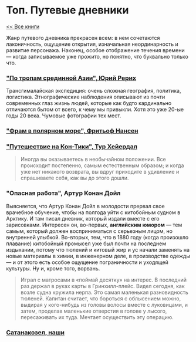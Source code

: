 # Топ. Путевые дневники

[<< Все книги](README.md)

Жанр путевого дневника прекрасен всем: в нем сочетаются лаконичность, ощущение открытия, изначальная неординарность и развитие персонажа. Наконец, особое отображение течения времени — когда записываемое уже прожито, но понятно, что буквально только что.


### ["По тропам срединной Азии", Юрий Рерих](reviews/2012_Rerikh_PoTropam.md)

Трансгималайская экспедиция: очень сложная география, политика, логистика. Этнографические наблюдения описывают из почти современных глаз жизнь людей, которые как будто кардинально отличаются бытом от всего, к чему мы привыкли. Хотя это уже 20-ые годы 20 века. Чумовые фотографии тех мест.

### ["Фрам в полярном море", Фритьоф Нансен](reviews/2014_Nansen_Fram.md)



### ["Путешествие на Кон-Тики", Тур Хейердал](reviews/2012_Heyerdahl_KonTiki.md)

>Иногда вы оказываетесь в необычайном положении. Все происходит постепенно, самым естественным образом; и когда уже нет никакого возврата, вы вдруг приходите в удивление и спрашиваете себя, как вы до этого дошли.

### "Опасная работа", Артур Конан Дойл

Выясняется, что Артур Конан Дойл в молодости прервал свое врачебное обучение, чтобы на полгода уйти с китобойным судном в Арктику. И там писал дневник, который издали вместе с его зарисовками. Интересен он, во-первых, **английским юмором** — тем самым, который должен восприниматься с серьезным лицом, но внутренней улыбкой. Во-вторых, тем, что в 1880 году (когда произошло плавание) китобойный промысел уже был почти на последнем издыхании, потому что тюлений и китовый жир и ус начали заменять на новые материалы в химии, в инженерном деле, в производстве одежды — и от этого есть особое ощущение пограничности и уходящей культуры. Ну и, кроме того, ворвань.

> Играл с матросами в «поймай десятку» на интерес. В последний раз держал в руках карты в Гринхилл-плейс. Видел сегодня, как возле судна кружила нерпа. Это самая маленькая разновидность тюленей. Капитан считает, что бороться с облысением можно, выдирая у кого-нибудь из головы волосы вместе с луковицами, и затем, проделав маленькие отверстия в голове у лысого, пересаживать их туда. Мечтает осуществить эту операцию.

### [Сатанакозел, наши](https://satanakozel.wordpress.com/)
